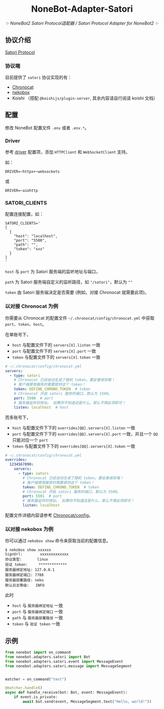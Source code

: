 <div align="center">

# NoneBot-Adapter-Satori

_✨ NoneBot2 Satori Protocol适配器 / Satori Protocol Adapter for NoneBot2 ✨_

</div>

## 协议介绍

[Satori Protocol](https://satori.js.org/zh-CN/)

### 协议端

目前提供了 `satori` 协议实现的有：
- [Chronocat](https://chronocat.vercel.app)
- [nekobox](https://github.com/wyapx/nekobox)
- Koishi （搭配 `@koishijs/plugin-server`, 其余内容请自行阅读 koishi 文档）

## 配置

修改 NoneBot 配置文件 `.env` 或者 `.env.*`。

### Driver

参考 [driver](https://nonebot.dev/docs/appendices/config#driver) 配置项，添加 `HTTPClient` 和 `WebSocketClient` 支持。

如：

```dotenv
DRIVER=~httpx+~websockets
```

或

```dotenv
DRIVER=~aiohttp
```

### SATORI_CLIENTS

配置连接配置，如：

```dotenv
SATORI_CLIENTS='
[
  {
    "host": "localhost",
    "port": "5500",
    "path": "",
    "token": "xxx"
  }
]
'
```

`host` 与 `port` 为 Satori 服务端的监听地址与端口，

`path` 为 Satori 服务端自定义的监听路径，如 `"/satori"`，默认为 `""`

`token` 由 Satori 服务端决定是否需要 (例如，对接 Chronocat 就需要此项)。

### 以对接 Chronocat 为例

你需要从 Chronocat 的配置文件 `~/.chronocat/config/chronocat.yml` 中获取 `port`、`token`、`host`。

在单账号下，
- `host` 与配置文件下的 `servers[X].listen` 一致
- `port` 与配置文件下的 `servers[X].port` 一致
- `token` 与配置文件下的 `servers[X].token` 一致

```yaml
# ~/.chronocat/config/chronocat.yml
servers:
  - type: satori
    # Chronocat 已经自动生成了随机 token。要妥善保存哦！
    # 客户端使用服务时需要提供这个 token！
    token: DEFINE_CHRONO_TOKEN  # token
    # Chronocat 开启 satori 服务的端口，默认为 5500。
    port: 5500  # port
    # 服务器监听的地址。 如果你不知道这是什么，那么不填此项即可！
    listen: localhost  # host
```

而多账号下，
- `host` 与配置文件下下的 `overrides[QQ].servers[X].listen` 一致
- `port` 与配置文件下下的 `overrides[QQ].servers[X].port` 一致，并且一个 `QQ` 只能对应一个 `port`
- `token` 与配置文件下下的 `overrides[QQ].servers[X].token` 一致

```yaml
# ~/.chronocat/config/chronocat.yml
overrides:
  1234567890:
    servers:
      - type: satori
        # Chronocat 已经自动生成了随机 token。要妥善保存哦！
        # 客户端使用服务时需要提供这个 token！
        token: DEFINE_CHRONO_TOKEN  # token
        # Chronocat 开启 satori 服务的端口，默认为 5500。
        port: 5501  # port
        # 服务器监听的地址。 如果你不知道这是什么，那么不填此项即可！
        listen: localhost
```

配置文件详细内容请参考 [Chronocat/config](https://chronocat.vercel.app/guide/config/)。

### 以对接 nekobox 为例

你可以通过 `nekobox show` 命令来获取当前的配置信息。

```shell
$ nekobox show xxxxxx
SignUrl:        xxxxxxxxxxxxx
协议类型:       linux
验证 token:     *************
服务器绑定地址: 127.0.0.1
服务器绑定端口: 7788
服务器部署路径: neko
默认日志等级:   INFO
```

此时
- `host` 与 `服务器绑定地址` 一致
- `port` 与 `服务器绑定端口` 一致
- `path` 与 `服务器部署路径` 一致
- `token` 与 `验证 token` 一致

## 示例

```python
from nonebot import on_command
from nonebot.adapters.satori import Bot
from nonebot.adapters.satori.event import MessageEvent
from nonebot.adapters.satori.message import MessageSegment


matcher = on_command("test")

@matcher.handle()
async def handle_receive(bot: Bot, event: MessageEvent):
    if event.is_private:
        await bot.send(event, MessageSegment.text("Hello, world!"))
```
